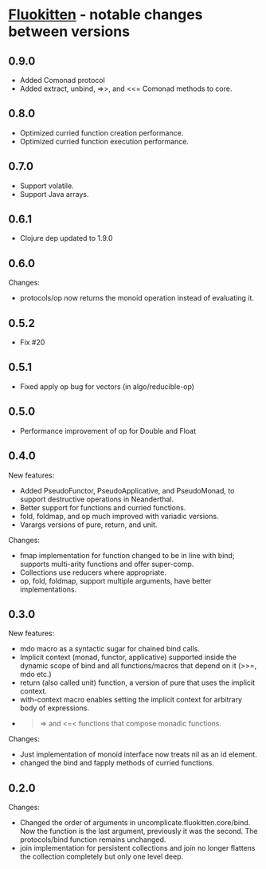 # [Fluokitten](http://fluokitten.uncomplicate.org) - notable changes between versions

## 0.9.0

* Added Comonad protocol
* Added extract, unbind, =>>, and <<= Comonad methods to core.

## 0.8.0

* Optimized curried function creation performance.
* Optimized curried function execution performance.

## 0.7.0

* Support volatile.
* Support Java arrays.

## 0.6.1

* Clojure dep updated to 1.9.0

## 0.6.0

Changes:
* protocols/op now returns the monoid operation instead of evaluating it.

## 0.5.2

* Fix #20

## 0.5.1

* Fixed apply op bug for vectors (in algo/reducible-op)

## 0.5.0

* Performance improvement of op for Double and Float

## 0.4.0

New features:

* Added PseudoFunctor, PseudoApplicative, and PseudoMonad, to support destructive operations in Neanderthal.
* Better support for functions and curried functions.
* fold, foldmap, and op much improved with variadic versions.
* Varargs versions of pure, return, and unit.

Changes:

* fmap implementation for function changed to be in line with bind; supports multi-arity functions and offer super-comp.
* Collections use reducers where appropriate.
* op, fold, foldmap, support multiple arguments, have better implementations.

## 0.3.0

New features:

* mdo macro as a syntactic sugar for chained bind calls.
* Implicit context (monad, functor, applicative) supported inside the dynamic scope of bind and all functions/macros that depend on it (>>=, mdo etc.)
* return (also called unit) function, a version of pure that uses the implicit context.
* with-context macro enables setting the implicit context for arbitrary body of expressions.
* >=> and <=< functions that compose monadic functions.

Changes:

* Just implementation of monoid interface now treats nil as an id element.
* changed the bind and fapply methods of curried functions.

## 0.2.0

Changes:

* Changed the order of arguments in uncomplicate.fluokitten.core/bind. Now the function is the last argument, previously it was the second. The protocols/bind function remains unchanged.
* join implementation for persistent collections and join no longer flattens the collection completely but only one level deep.
